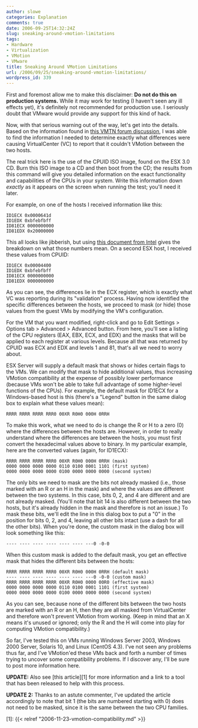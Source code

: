 ```yaml
---
author: slowe
categories: Explanation
comments: true
date: 2006-09-25T14:32:24Z
slug: sneaking-around-vmotion-limitations
tags:
- Hardware
- Virtualization
- VMotion
- VMware
title: Sneaking Around VMotion Limitations
url: /2006/09/25/sneaking-around-vmotion-limitations/
wordpress_id: 339
---
```


First and foremost allow me to make this disclaimer: **Do not do this on production systems.** While it may work for testing (I haven't seen any ill effects yet), it's definitely not recommended for production use. I seriously doubt that VMware would provide any support for this kind of hack.

Now, with that serious warning out of the way, let's get into the details. Based on the information found in [this VMTN forum discussion](http://www.vmware.com/community/thread.jspa?threadID=50828), I was able to find the information I needed to determine exactly what differences were causing VirtualCenter (VC) to report that it couldn't VMotion between the two hosts.

The real trick here is the use of the CPUID ISO image, found on the ESX 3.0 CD. Burn this ISO image to a CD and then boot from the CD; the results from this command will give you detailed information on the exact functionality and capabilities of the CPUs in your system. Write this information down _exactly_ as it appears on the screen when running the test; you'll need it later.

For example, on one of the hosts I received information like this:

```text
ID1ECX 0x0000641d
ID1EDX 0xbfebfbff
ID81ECX 0000000000
ID81EDX 0x20000000
```

This all looks like jibberish, but using [this document from Intel](http://www.intel.com/design/xeon/applnots/241618.htm) gives the breakdown on what those numbers mean. On a second ESX host, I received these values from CPUID:

```text
ID1ECX 0x00004400
ID1EDX 0xbfebfbff
ID81ECX 0000000000
ID81EDX 0000000000
```

As you can see, the differences lie in the ECX register, which is exactly what VC was reporting during its "validation" process. Having now identified the specific differences between the hosts, we proceed to mask (or hide) those values from the guest VMs by modifying the VM's configuration.

For the VM that you want modified, right-click and go to Edit Settings > Options tab > Advanced > Advanced button. From here, you'll see a listing of the CPU registers (EAX, EBX, ECX, and EDX) and the masks that will be applied to each register at various levels. Because all that was returned by CPUID was ECX and EDX and levels 1 and 81, that's all we need to worry about.

ESX Server will supply a default mask that shows or hides certain flags to the VMs. We can modify that mask to hide additional values, thus increasing VMotion compatibility at the expense of possibly lower performance (because VMs won't be able to take full advantage of some higher-level functions of the CPUs). For example, the default mask for ID1ECX for a Windows-based host is this (there's a "Legend" button in the same dialog box to explain what these values mean):

```text
RRRR RRRR RRRR RRR0 00XR R0H0 000H 0RRH
```

To make this work, what we need to do is change the R or H to a zero (0) where the differences between the hosts are. However, in order to really understand where the differences are between the hosts, you must first convert the hexadecimal values above to binary. In my particular example, here are the converted values (again, for ID1ECX):

```text
RRRR RRRR RRRR RRR0 00XR R0H0 000H 0RRH (mask)
0000 0000 0000 0000 0110 0100 0001 1101 (first system)
0000 0000 0000 0000 0100 0000 0000 0000 (second system)
```

The only bits we need to mask are the bits not already masked (i.e., those marked with an R or an H in the mask) and where the values are different between the two systems. In this case, bits 0, 2, and 4 are different and are not already masked. (You'll note that bit 14 is also different between the two hosts, but it's already hidden in the mask and therefore is not an issue.) To mask these bits, we'll edit the line in this dialog box to put a "0" in the position for bits 0, 2, and 4, leaving all other bits intact (use a dash for all the other bits). When you're done, the custom mask in the dialog box will look something like this:

```text
---- ---- ---- ---- ---- ---- ---0 -0-0
```

When this custom mask is added to the default mask, you get an effective mask that hides the different bits between the hosts:

```text
RRRR RRRR RRRR RRR0 00XR R0H0 000H 0RRH (default mask)
---- ---- ---- ---- ---- ---- ---0 -0-0 (custom mask)
RRRR RRRR RRRR RRRR 00XR R0H0 0000 00R0 (effective mask)
0000 0000 0000 0000 0110 0100 0001 1101 (first system)
0000 0000 0000 0000 0100 0000 0000 0000 (second system)
```

As you can see, because none of the different bits between the two hosts are marked with an R or an H, then they are all masked from VirtualCenter and therefore won't prevent VMotion from working. (Keep in mind that an X means it's unused or ignored; only the R and the H will come into play for computing VMotion compatibility.)

So far, I've tested this on VMs running Windows Server 2003, Windows 2000 Server, Solaris 10, and Linux (CentOS 4.3). I've not seen any problems thus far, and I've VMotion'ed these VMs back and forth a number of times trying to uncover some compatibility problems. If I discover any, I'll be sure to post more information here.

**UPDATE:** Also see [this article][1] for more information and a link to a tool that has been released to help with this process.

**UPDATE 2:** Thanks to an astute commenter, I've updated the article accordingly to note that bit 1 (the bits are numbered starting with 0) does not need to be masked, since it is the same between the two CPU families.

[1]: {{< relref "2006-11-23-vmotion-compatibility.md" >}}
